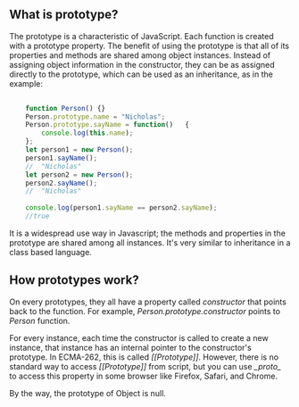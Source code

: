 ## What is prototype? 
The prototype is a  characteristic of JavaScript. Each function is created with a prototype property. The benefit of using the prototype is that all of its properties and methods are shared among object instances. Instead of assigning object information in the constructor, they can be as assigned directly to the prototype, which can be used as an inheritance, as in the example:

```Javascript
	
	function Person() {}
	Person.prototype.name = "Nicholas"; 		
 	Person.prototype.sayName = function() 	{ 
 		console.log(this.name);
 	};
	let person1 = new Person(); 
	person1.sayName(); 
	// 	"Nicholas"
	let person2 = new Person(); 
	person2.sayName(); 
	// 	"Nicholas"
	
	console.log(person1.sayName == person2.sayName); 
	//true


```
It is a widespread use way in Javascript; the methods and properties in the prototype are shared among all instances. 
It's very similar to inheritance in a class based language.

## How prototypes work?
On every prototypes, they all have a property called *constructor* that points back to the function. For example, *Person.prototype.constructor* points to *Person* function.

For every instance, each time the constructor is called to create a new instance, that instance has an internal pointer to the constructor's prototype. In ECMA-262, this is called *[[Prototype]]*. However, there is no standard way to access *[[Prototype]]* from script, but you can use *\__proto__* to access this property in some browser like Firefox, Safari, and Chrome.


By the way, the prototype of Object is null.




